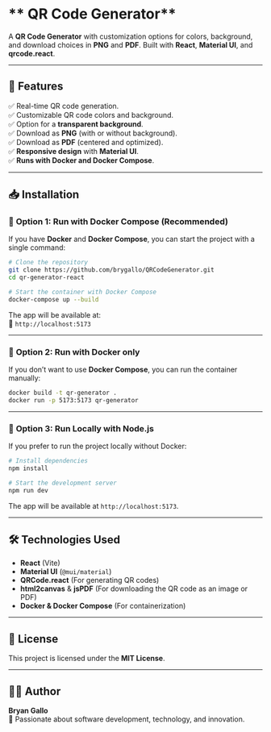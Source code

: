 # ** QR Code Generator**

A **QR Code Generator** with customization options for colors, background, and download choices in **PNG** and **PDF**. Built with **React**, **Material UI**, and **qrcode.react**.

---

## **🚀 Features**

✅ Real-time QR code generation.  
✅ Customizable QR code colors and background.  
✅ Option for a **transparent background**.  
✅ Download as **PNG** (with or without background).  
✅ Download as **PDF** (centered and optimized).  
✅ **Responsive design** with **Material UI**.  
✅ **Runs with Docker and Docker Compose**.

---

## **📥 Installation**

### 🔹 **Option 1: Run with Docker Compose (Recommended)**

If you have **Docker** and **Docker Compose**, you can start the project with a single command:

```bash
# Clone the repository
git clone https://github.com/brygallo/QRCodeGenerator.git
cd qr-generator-react

# Start the container with Docker Compose
docker-compose up --build
```

The app will be available at:  
🔗 `http://localhost:5173`

---

### 🔹 **Option 2: Run with Docker only**

If you don’t want to use **Docker Compose**, you can run the container manually:

```bash
docker build -t qr-generator .
docker run -p 5173:5173 qr-generator
```

---

### 🔹 **Option 3: Run Locally with Node.js**

If you prefer to run the project locally without Docker:

```bash
# Install dependencies
npm install

# Start the development server
npm run dev
```

The app will be available at `http://localhost:5173`.

---

## **🛠 Technologies Used**

- **React** (Vite)
- **Material UI** (`@mui/material`)
- **QRCode.react** (For generating QR codes)
- **html2canvas** & **jsPDF** (For downloading the QR code as an image or PDF)
- **Docker & Docker Compose** (For containerization)

---

## **📄 License**

This project is licensed under the **MIT License**.

---

## **👨‍💻 Author**

**Bryan Gallo**  
🚀 Passionate about software development, technology, and innovation.
